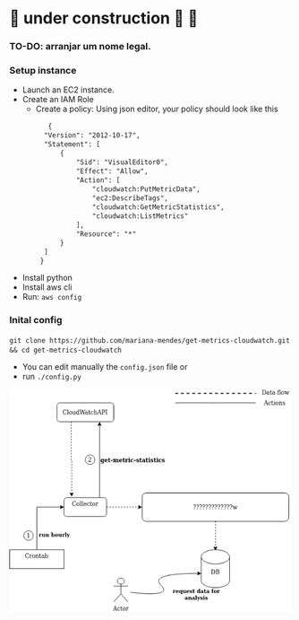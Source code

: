 # :construction: under construction :construction: :construction_worker:

### TO-DO: arranjar um nome legal.

### Setup instance
 
* Launch an EC2 instance. 
* Create an IAM Role 
    * Create a policy: 
      Using json editor, your policy should look like this
      ```
         {
        "Version": "2012-10-17",
        "Statement": [
            {
                "Sid": "VisualEditor0",
                "Effect": "Allow",
                "Action": [
                    "cloudwatch:PutMetricData",
                    "ec2:DescribeTags",
                    "cloudwatch:GetMetricStatistics",
                    "cloudwatch:ListMetrics"
                ],
                "Resource": "*"
            }
        ]
       }
      ```
* Install python 
* Install aws cli 
* Run: `aws config` 
  
  
### Inital config 
`git clone https://github.com/mariana-mendes/get-metrics-cloudwatch.git && cd get-metrics-cloudwatch` 

* You can edit manually the `config.json` file
               or 
* run `./config.py` 

![Diagrama](https://github.com/mariana-mendes/get-metrics-cloudwatch/blob/master/diagrama.png)
